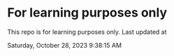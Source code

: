 # For learning purposes only
This repo is for learning purposes only.
Last updated at

Saturday, October 28, 2023 9:38:15 AM

